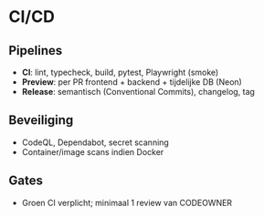 # CI/CD

## Pipelines
- **CI**: lint, typecheck, build, pytest, Playwright (smoke)
- **Preview**: per PR frontend + backend + tijdelijke DB (Neon)
- **Release**: semantisch (Conventional Commits), changelog, tag

## Beveiliging
- CodeQL, Dependabot, secret scanning
- Container/image scans indien Docker

## Gates
- Groen CI verplicht; minimaal 1 review van CODEOWNER
